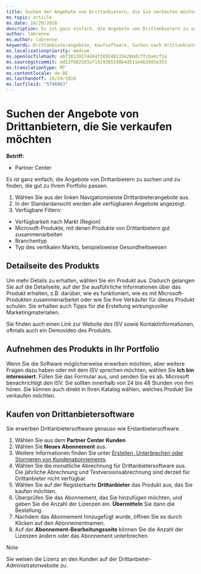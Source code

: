 ```yaml
---
title: Suchen der Angebote von Drittanbietern, die Sie verkaufen möchten | Partner Center
ms.topic: article
ms.date: 10/29/2018
description: Es ist ganz einfach, die Angebote von Drittanbietern zu suchen und zu finden, die gut zu Ihrem Portfolio passen.
author: labrenne
ms.author: labrenne
keywords: Drittanbieterangebote, Kaufsoftware, Suchen nach Drittanbietern
ms.localizationpriority: medium
ms.openlocfilehash: abf30139174d44f385b49219420ddcffcba6cf2a
ms.sourcegitcommit: ed22f6825d3af1d19385198b4d511e4b39d5e353
ms.translationtype: MT
ms.contentlocale: de-DE
ms.lasthandoff: 10/29/2018
ms.locfileid: "5796963"
---
```

# <a name="discover-the-third-party-offers-you-want-to-sell"></a>Suchen der Angebote von Drittanbietern, die Sie verkaufen möchten

**Betriff:**

-  Partner Center

Es ist ganz einfach, die Angebote von Drittanbietern zu suchen und zu finden, die gut zu Ihrem Portfolio passen. 

1.  Wählen Sie aus der linken Navigationsleiste Drittanbieterangebote aus. 
2.  In der Standardansicht werden alle verfügbaren Angebote angezeigt. 
3.  Verfügbare Filtern:

- Verfügbarkeit nach Markt (Region)
- Microsoft-Produkte, mit denen Produkte von Drittanbietern gut zusammenarbeiten
- Branchentyp
- Typ des vertikalen Markts, beispielsweise Gesundheitswesen

## <a name="the-product-details-page"></a>Detailseite des Produkts

Um mehr Details zu erhalten, wählen Sie ein Produkt aus. Dadurch gelangen Sie auf die Detailseite, auf der Sie ausführliche Informationen über das Produkt erhalten, z.B. darüber, wie es funktioniert, wie es mit Microsoft-Produkten zusammenarbeitet oder wie Sie Ihre Verkäufer für dieses Produkt schulen. Sie erhalten auch Tipps für die Erstellung wirkungsvoller Marketingmaterialien. 

Sie finden auch einen Link zur Website des ISV sowie Kontaktinformationen, oftmals auch ein Demovideo des Produkts. 

## <a name="add-the-product-to-your-portfolio"></a>Aufnehmen des Produkts in Ihr Portfolio

Wenn Sie die Software möglicherweise erwerben möchten, aber weitere Fragen dazu haben oder mit dem ISV sprechen möchten, wählen Sie **Ich bin interessiert**. Füllen Sie das Formular aus, und senden Sie es ab. Microsoft benachrichtigt den ISV. Sie sollten innerhalb von 24 bis 48 Stunden von ihm hören. Sie können auch direkt in Ihren Katalog wählen, welches Produkt Sie verkaufen möchten.

## <a name="purchase-the-third-party-software"></a>Kaufen von Drittanbietersoftware

Sie erwerben Drittanbietersoftware genauso wie Erstanbietersoftware. 

1. Wählen Sie aus dem **Partner Center** **Kunden**
2. Wählen Sie **Neues Abonnement** aus.
3. Weitere Informationen finden Sie unter [Erstellen, Unterbrechen oder Stornieren von Kundenabonnements](create-a-new-subscription.md).
4.  Wählen Sie die monatliche Abrechnung für Drittanbietersoftware aus. Die jährliche Abrechnung und Testversionsabrechnung sind derzeit für Drittanbieter nicht verfügbar.
5.  Wählen Sie auf der Registerkarte **Drittanbieter** das Produkt aus, das Sie kaufen möchten.
6.  Überprüfen Sie das Abonnement, das Sie hinzufügen möchten, und geben Sie die Anzahl der Lizenzen ein. **Übermitteln** Sie dann die Bestellung.
7.  Nachdem das Abonnement hinzugefügt wurde, öffnen Sie es durch Klicken auf den Abonnementnamen. 
8.  Auf der **Abonnement-Bearbeitungsseite** können Sie die Anzahl der Lizenzen ändern oder das Abonnement unterbrechen.

> [!NOTE]  
>  Sie weisen die Lizenz an den Kunden auf der Drittanbieter-Administratorwebsite zu.

    


